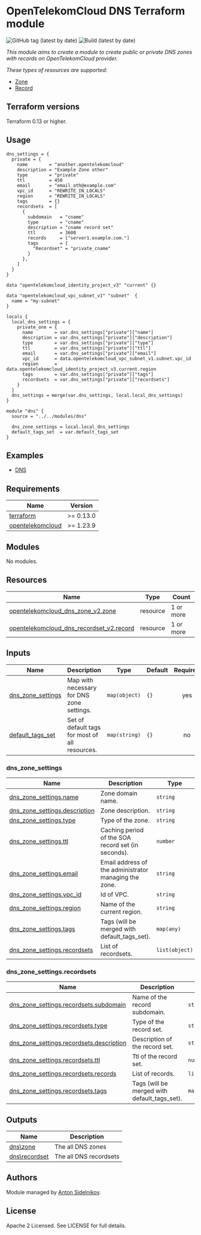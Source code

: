 # OpenTelekomCloud DNS Terraform module

![GitHub tag (latest by date)](https://img.shields.io/github/v/tag/opentelekomcloud/terraform-opentelekomcloud-modules)
![Build (latest by date)](https://zuul.otc-service.com/api/tenant/eco/badge?project=opentelekomcloud/terraform-opentelekomcloud-modules&pipeline=check&branch=main)

_This module aims to create a module to create public or private DNS zones with records on OpenTelekomCloud provider._

_These types of resources are supported:_

* [Zone](https://registry.terraform.io/providers/opentelekomcloud/opentelekomcloud/latest/docs/resources/dns_zone_v2)
* [Record](https://registry.terraform.io/providers/opentelekomcloud/opentelekomcloud/latest/docs/resources/dns_recordset_v2)


[//]: # (## Where to find module documentations)

[//]: # (You can find different documentations versioned by terraform registry [here]&#40;https://registry.terraform.io/modules/terraform-opentelekomcloud-modules/dns/latest&#41;.)

## Terraform versions

Terraform 0.13 or higher.

## Usage

```hcl
dns_settings = {
  private = {
    name        = "another.opentelekomcloud"
    description = "Example Zone other"
    type        = "private"
    ttl         = 450
    email       = "email_oth@example.com"
    vpc_id      = "REWRITE_IN_LOCALS"
    region      = "REWRITE_IN_LOCALS"
    tags        = {}
    recordsets  = [
      {
        subdomain   = "cname"
        type        = "cname"
        description = "cname record set"
        ttl         = 3600
        records     = ["server1.example.com."]
        tags        = {
          "Recordset" = "private_cname"
        }
      },
    ]
  }
}

data "opentelekomcloud_identity_project_v3" "current" {}

data "opentelekomcloud_vpc_subnet_v1" "subnet"  {
  name = "my-subnet"
}

locals {
  local_dns_settings = {
    private_one = {
      name        = var.dns_settings["private"]["name"]
      description = var.dns_settings["private"]["description"]
      type        = var.dns_settings["private"]["type"]
      ttl         = var.dns_settings["private"]["ttl"]
      email       = var.dns_settings["private"]["email"]
      vpc_id      = data.opentelekomcloud_vpc_subnet_v1.subnet.vpc_id
      region      = data.opentelekomcloud_identity_project_v3.current.region
      tags        = var.dns_settings["private"]["tags"]
      recordsets  = var.dns_settings["private"]["recordsets"]
    }
  }
  dns_settings = merge(var.dns_settings, local.local_dns_settings)
}

module "dns" {
  source = "../../modules/dns"
  
  dns_zone_settings = local.local_dns_settings
  default_tags_set  = var.default_tags_set
}
```

## Examples

* [DNS](https://github.com/opentelekomcloud/terraform-opentelekomcloud-modules/blob/main/examples/dns)

## Requirements

| Name                                                                                           | Version   |
| ---------------------------------------------------------------------------------------------- |-----------|
| <a name="requirement_terraform"></a> [terraform](#requirement\_terraform)                      | >= 0.13.0 |
| <a name="requirement_opentelekomcloud"></a> [opentelekomcloud](#requirement\_opentelekomcloud) | >= 1.23.9 |

## Modules

No modules.

## Resources

| Name                                                                                                                                                         | Type     | Count     |
|--------------------------------------------------------------------------------------------------------------------------------------------------------------|----------|-----------|
| [opentelekomcloud_dns_zone_v2.zone](https://registry.terraform.io/providers/opentelekomcloud/opentelekomcloud/latest/docs/resources/dns_zone_v2)             | resource | 1 or more |
| [opentelekomcloud_dns_recordset_v2.record](https://registry.terraform.io/providers/opentelekomcloud/opentelekomcloud/latest/docs/resources/dns_recordset_v2) | resource | 1 or more |

## Inputs

| Name                                                                                 | Description                                    | Type          | Default | Required |
|--------------------------------------------------------------------------------------|------------------------------------------------|---------------|---------|:--------:|
| <a name="input_dns_zone_settings"></a> [dns_zone_settings](#input\dns_zone_settings) | Map with necessary for DNS zone settings.      | `map(object)` | `{}`    |   yes    |
| <a name="input_default_tags_set"></a> [default_tags_set](#input\default_tags_set)    | Set of default tags for most of all resources. | `map(string)` | `{}`    |    no    |

### dns_zone_settings

| Name                                                                                 | Description                                           | Type           | Default | Required |
|--------------------------------------------------------------------------------------|-------------------------------------------------------|----------------|---------|:--------:|
| <a name="input_name"></a> [dns_zone_settings.name](#input\name)                      | Zone domain name.                                     | `string`       | `null`  |   yes    |
| <a name="input_description"></a> [dns_zone_settings.description](#input\description) | Zone description.                                     | `string`       | `""`    |    no    |
| <a name="input_type"></a> [dns_zone_settings.type](#input\type)                      | Type of the zone.                                     | `string`       | `null`  |   yes    |
| <a name="input_ttl"></a> [dns_zone_settings.ttl](#input\ttl)                         | Caching period of the SOA record set (in seconds).    | `number`       | `null`  |   yes    |
| <a name="input_email"></a> [dns_zone_settings.email](#input\email)                   | Email address of the administrator managing the zone. | `string`       | `null`  |   yes    |
| <a name="input_vpc_id"></a> [dns_zone_settings.vpc_id](#input\vpc_id)                | Id of VPC.                                            | `string`       | `""`    |    no    |
| <a name="input_region"></a> [dns_zone_settings.region](#input\region)                | Name of the current region.                           | `string`       | `""`    |    no    |
| <a name="input_tags"></a> [dns_zone_settings.tags](#input\tags)                      | Tags (will be merged with default_tags_set).          | `map(any)`     | `{}`    |    no    |
| <a name="input_recordsets"></a> [dns_zone_settings.recordsets](#input\recordsets)    | List of recordsets.                                   | `list(object)` | `[]`    |    no    |

### dns_zone_settings.recordsets

| Name                                                                                                                | Description                                  | Type           | Default | Required |
|---------------------------------------------------------------------------------------------------------------------|----------------------------------------------|----------------|---------|:--------:|
| <a name="input_subdomain"></a> [dns_zone_settings.recordsets.subdomain](#input\subdomain)                           | Name of the record subdomain.                | `string`       | `null`  |   yes    |
| <a name="input_recordset_type"></a> [dns_zone_settings.recordsets.type](#input\recordset_type)                      | Type of the record set.                      | `string`       | `null`  |   yes    |
| <a name="input_recordset_description"></a> [dns_zone_settings.recordsets.description](#input\recordset_description) | Description of the record set.               | `string`       | `null`  |    no    |
| <a name="input_recordset_ttl"></a> [dns_zone_settings.recordsets.ttl](#input\recordset_ttl)                         | Ttl of the record set.                       | `number`       | `null`  |    no    |
| <a name="input_recordset_records"></a> [dns_zone_settings.recordsets.records](#input\recordset_records)             | List of records.                             | `list(string)` | `[]`    |   yes    |
| <a name="input_recordsets_tags"></a> [dns_zone_settings.recordsets.tags](#input\recordsets_tags)                    | Tags (will be merged with default_tags_set). | `map(any)`     | `{}`    |    no    |

## Outputs

| Name                                                         | Description            |
|--------------------------------------------------------------|------------------------|
| <a name="zones"></a> [dns\zone](#output\zone)                | The all DNS zones      |
| <a name="recordsets"></a> [dns\recordset](#output\recordset) | The all DNS recordsets |

## Authors

Module managed by [Anton Sidelnikov](https://github.com/anton-sidelnikov).

## License

Apache 2 Licensed. See LICENSE for full details.
